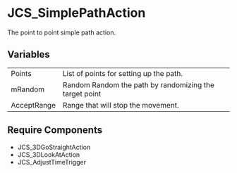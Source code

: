 # JCS_SimplePathAction

The point to point simple path action.

## Variables

<table>
<tr>
<td>Points</td>
<td>List of points for setting up the path.</td>
</tr>

<tr>
<td>mRandom</td>
<td>Random Random the path by randomizing the target point</td>
</tr>

<tr>
<td>AcceptRange</td>
<td>Range that will stop the movement.</td>
</tr>
</table>

## Require Components

* JCS_3DGoStraightAction
* JCS_3DLookAtAction
* JCS_AdjustTimeTrigger
